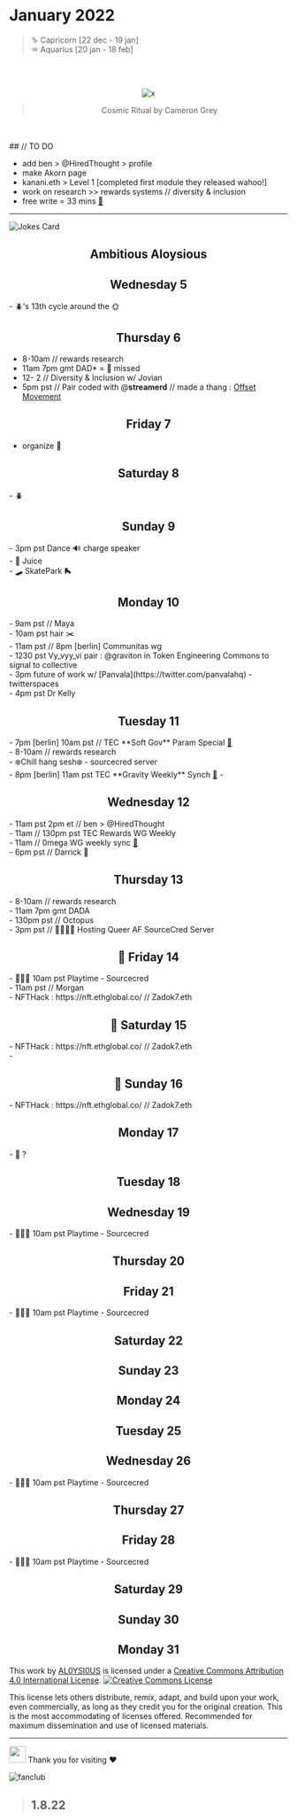 # January 2022
> ♑ Capricorn [22 dec - 19 jan]<br>
> ♒ Aquarius [20 jan - 18 feb]
 <br>
 <br>
<div align="center">
 
![x](https://images.squarespace-cdn.com/content/v1/5bf2ea613917ee59c6a6581d/1575645036158-10GGE8E5EH7HIPCLEE3P/Cosmic+Ritual+Camreron+Grey.jpg)
> Cosmic Ritual by Cameron Grey
 
 </div>
 <br>
 <br>
## // TO DO

+ add ben > @HiredThought > profile
+ make Akorn page
+ kanani.eth > Level 1 [completed first module they released wahoo!]
+ work on research >> rewards systems // diversity & inclusion
+ free write = 33 mins [💎](https://docs.google.com/document/d/1y-q4U-EEi3cRvy5_O8sxoTG5xMS9hh1YO-38oASfrsM/edit?usp=sharing)

---

![Jokes Card](https://readme-jokes.vercel.app/api)

<h2 align="center">Ambitious Aloysious</h2>


<h2 align="center"> Wednesday 5</h2>
- 🪲's 13th cycle around the 🌞


<h2 align="center"> Thursday 6 </h2>

- 8-10am // rewards research <br>
- 11am 7pm gmt DAD* = 🚫 missed <br>
- 12- 2 // Diversity & Inclusion w/ Jovian <br>
- 5pm pst // Pair coded with @**streamerd** // made a thang : [Offset Movement](https://github.com/orgs/Offset-Movement/projects)

<h2 align="center"> Friday 7</h2>

- organize 🧹


<h2 align="center"> Saturday 8</h2>
- 🪲 

<h2 align="center"> Sunday 9</h2>
- 3pm pst Dance 🔊 charge speaker <br>
- 🍊 Juice <br>
- 🛹 SkatePark 🛼 <br>

<h2 align="center"> Monday 10</h2>
- 9am pst // Maya <br>
- 10am pst hair ✂️ <br>
- 11am pst // 8pm [berlin] Communitas wg<br>
- 1230 pst Vy_vyy_vi pair : @graviton in Token Engineering Commons to signal to collective  <br>
- 3pm future of work w/ [Panvala](https://twitter.com/panvalahq) - twitterspaces <br>
- 4pm pst Dr Kelly 

<h2 align="center"> Tuesday 11</h2>
- 7pm [berlin] 10am pst // TEC **Soft Gov** Param Special <a href="https://docs.google.com/document/d/1R8yLfht6GvGHr8VDvyZ-sVP1s54rPLY4MtXPBOqHtO0/edit#">📝</a> <br>
- 8-10am // rewards research <br>
- ❄️Chill hang sesh❄️ - sourcecred server<br>
- 8pm [berlin] 11am pst TEC **Gravity Weekly** Synch <a href="https://docs.google.com/document/d/19tpH6EU8jYX4FQ0CBtUf0MdsLzjpVo5x7n9W38u9Us4/edit#">📝</a> 
- 
<h2 align="center"> Wednesday 12</h2>
- 11am pst 2pm et // ben > @HiredThought <br>
- 11am // 130pm pst TEC Rewards WG Weekly <br>
- 11am // 0mega WG weekly sync <a href="https://docs.google.com/document/d/1SRvWH57956GjlRXxvVGgVF7w-Exvdi7TFhVwIbpPoLQ/edit#heading=h.1nbej8d3rkry">📝</a> <br>
- 6pm pst // Darrick 🦁


<h2 align="center">Thursday 13</h2>
- 8-10am // rewards research <br>
- 11am 7pm gmt DADA <br>
- 130pm pst // Octopus <br>
- 3pm pst // 🏳️‍⚧️🏳️‍🌈 Hosting Queer AF SourceCred Server <br>



<h2 align="center">👾 Friday 14 </h2>
- 🤹🏾‍♂️ 10am pst Playtime - Sourcecred <br>
- 11am pst // Morgan <br>
- NFTHack : https://nft.ethglobal.co/ // Zadok7.eth <br>


<h2 align="center">👾 Saturday 15 </h2>
- NFTHack : https://nft.ethglobal.co/ // Zadok7.eth <br>
- 
<h2 align="center">👾 Sunday 16 </h2>
- NFTHack : https://nft.ethglobal.co/ // Zadok7.eth <br>

<h2 align="center"> Monday 17 </h2>
- 🌉 ?

<h2 align="center"> Tuesday 18 </h2>
<h2 align="center"> Wednesday 19 </h2>
- 🤹🏾‍♂️ 10am pst Playtime - Sourcecred <br>

<h2 align="center"> Thursday 20 </h2>
<h2 align="center"> Friday 21 </h2>
- 🤹🏾‍♂️ 10am pst Playtime - Sourcecred <br>

<h2 align="center"> Saturday 22 </h2>
<h2 align="center"> Sunday 23 </h2>
<h2 align="center"> Monday 24 </h2>
<h2 align="center"> Tuesday 25 </h2>
<h2 align="center"> Wednesday 26 </h2>
- 🤹🏾‍♂️ 10am pst Playtime - Sourcecred <br>

<h2 align="center"> Thursday 27 </h2>
<h2 align="center"> Friday 28 </h2>
- 🤹🏾‍♂️ 10am pst Playtime - Sourcecred <br>

<h2 align="center"> Saturday 29 </h2>
<h2 align="center"> Sunday 30 </h2>
<h2 align="center"> Monday 31 </h2>

This work by <a xmlns:cc="http://creativecommons.org/ns#" href="https://github.com/AL0YSI0US/" property="cc:attributionName" rel="cc:attributionURL">AL0YSI0US</a> is licensed under a <a rel="license" href="http://creativecommons.org/licenses/by/4.0/">Creative Commons Attribution 4.0 International License</a>. <a rel="license" href="http://creativecommons.org/licenses/by/4.0/"><img alt="Creative Commons License" style="border-width:0" src="https://i.creativecommons.org/l/by/4.0/88x31.png" /></a><br />

This license lets others distribute, remix, adapt, and build upon your work, even commercially, as long as they credit you for the original creation. This is the most accommodating of licenses offered. Recommended for maximum dissemination and use of licensed materials.


---

<img src="https://raw.githubusercontent.com/MartinHeinz/MartinHeinz/master/wave.gif" width="30px"> Thank you for visiting ❤️

![fanclub](https://cdn.discordapp.com/attachments/882121492756840458/929634419877240852/unknown.png)
> ## 1.8.22
